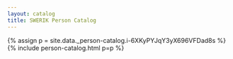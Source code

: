 ```yaml
---
layout: catalog
title: SWERIK Person Catalog
---
```

{% assign p = site.data._person-catalog.i-6XKyPYJqY3yX696VFDad8s %}
{% include person-catalog.html p=p %}

